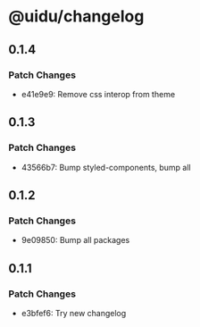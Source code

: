 # @uidu/changelog

## 0.1.4

### Patch Changes

- e41e9e9: Remove css interop from theme

## 0.1.3

### Patch Changes

- 43566b7: Bump styled-components, bump all

## 0.1.2

### Patch Changes

- 9e09850: Bump all packages

## 0.1.1

### Patch Changes

- e3bfef6: Try new changelog
